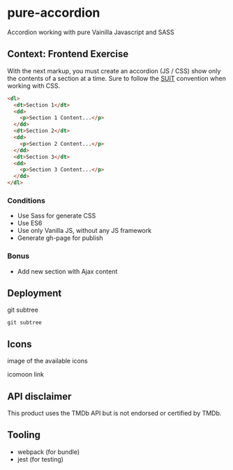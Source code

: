 # pure-accordion
Accordion working with pure Vainilla Javascript and SASS

## Context: Frontend Exercise

With the next markup, you must create an accordion (JS / CSS) show only the contents of a section at a time.
Sure to follow the [SUIT](https://suitcss.github.io/) convention when working with CSS.


```html
<dl>
  <dt>Section 1</dt>
  <dd>
    <p>Section 1 Content...</p>
  </dd>
  <dt>Section 2</dt>
  <dd>
    <p>Section 2 Content...</p>
  </dd>
  <dt>Section 3</dt>
  <dd>
    <p>Section 3 Content...</p>
  </dd>
</dl>
```

### Conditions
* Use Sass for generate CSS
* Use ES6
* Use only Vanilla JS, without any JS framework
* Generate gh-page for publish

### Bonus
* Add new section with Ajax content

## Deployment

git subtree

```
git subtree
```

## Icons

image of the available icons

icomoon link

## API disclaimer

This product uses the TMDb API but is not endorsed or certified by TMDb.

## Tooling

- webpack (for bundle)
- jest (for testing)
